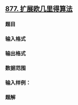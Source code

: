 ## [877. 扩展欧几里得算法](https://www.acwing.com/problem/content/879/)

### 题目

### 输入格式

### 输出格式

### 数据范围

### 输入样例：



### 题解
